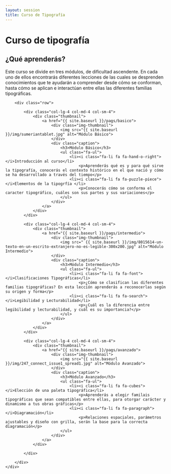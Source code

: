 ```yaml
---
layout: session
title: Curso de Tipografía
---
```


<div class="seccion uno">
	<div class="container">
		<h1>Curso <span class="merri">de</span> tipografía</h1>
	</div>
</div> <!--JUMBOTRON -->

<div class="seccion dos" id="seccion-1">
	<div class="container">
		<h2>¿Qué aprenderás?</h2>
		<div class="row">
			<div class="col-md-8">
				<p>Este curso se divide en tres módulos, de dificultad ascendente. En cada uno de ellos encontrarás diferentes lecciones de las cuales se desprenden conocimientos que te ayudarán a comprender desde cómo se conforman, hasta cómo se aplican e interactúan entre ellas las diferentes familias tipográficas.</p>
				<p></p>
			</div>
		</div>

		<div class="row">

			<div class="col-lg-4 col-md-4 col-sm-4">
				<div class="thumbnail">
					<a href="{{ site.baseurl }}/pags/basico">
				    	<div class="img-thumbnail">
				    		<img src="{{ site.baseurl }}/img/sumeriantablet.jpg" alt="Módulo Básico">
				    	</div>
				    	<div class="caption">
					        <h3>Módulo Básico</h3>
					        <ul class="fa-ul">
					        	<li><i class="fa-li fa fa-hand-o-right"></i>Introducción al curso</li>
					        		<p>Aprenderás qué es y para qué sirve la tipografía, conocerás el contexto histórico en el que nació y cómo se ha desarrollado a través del tiempo</p>
					        	<li><i class="fa-li fa fa-puzzle-piece"></i>Elementos de la tipogrfía </li>
					        		<p>Conocerás cómo se conforma el caracter tipográfico, cuáles son sus partes y sus variaciones</p>
					        </ul>
					    </div>
					</a>
				</div>
			</div>

			<div class="col-lg-4 col-md-4 col-sm-4">
				<div class="thumbnail">
					<a href="{{ site.baseurl }}/pags/intermedio">
				    	<div class="img-thumbnail">
				    		<img src=" {{ site.baseurl }}/img/8015614-un-texto-en-un-escrito-extranjero-no-es-legible-300x200.jpg" alt="Módulo Intermedio">
				    	</div>
				    	<div class="caption">
					        <h3>Módulo Intermedio</h3>
					        <ul class="fa-ul">
						        <li><i class="fa-li fa fa-font"></i>Clasificaciones Tipográficas</li>
						        	<p>¿Cómo se clasifican las diferentes familias tipográficas? En esta lección aprenderás a reconocerlas según su origen y forma</p>
						        <li><i class="fa-li fa fa-search"></i>Legibilidad y Lecturabilidad</li>
						        	<p>¿Cuál es la diferencia entre legibilidad y lecturabilidad, y cuál es su importancia?</p>
						    </ul>
					    </div>
					</a>
				</div>
			</div>

			<div class="col-lg-4 col-md-4 col-sm-4">	
				<div class="thumbnail">
				    <a href="{{ site.baseurl }}/pags/avanzado">
				    	<div class="img-thumbnail">
				    		<img src="{{ site.baseurl }}/img/247_connect_issue1_spread1.jpg" alt="Módulo Avanzado">
				    	</div>
				    	<div class="caption">
					        <h3>Módulo Avanzado</h3>
					        <ul class="fa-ul">
						        <li><i class="fa-li fa fa-cubes"></i>Elección de una paleta tipográfica</li>
						        	<p>Aprenderás a elegir familais tipográficas que sean compatibles entre ellas, para otorgar carácter y dinamismo a tus obras gráficas</p>
						        <li><i class="fa-li fa fa-paragraph"></i>Diagramación</li>
						        	<p>Relaciones espaciales, parámetros ajustables y diseño con grilla, serán la base para la correcta diagramación</p>
						    </ul>
					    </div>
					</a>
				</div>
				
			</div>

		</div>
	</div>
</div>
